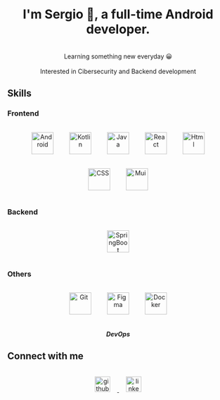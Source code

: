 # <div align="center">I'm Sergio 👋, a full-time Android developer.</div>

<br/>

<div align="center">
    Learning something new everyday 😀
    <br/><br/>
    Interested in Cibersecurity and Backend development
</div>

## Skills

### Frontend

<div align="center">  
    <img style="margin: 16px" src="https://upload.wikimedia.org/wikipedia/commons/f/fc/Android_logo_%282014-2019%29.png" alt="Android" height="50" />
    <img style="margin: 16px" src="https://upload.wikimedia.org/wikipedia/commons/7/74/Kotlin_Icon.png" alt="Kotlin" height="50" />
    <img style="margin: 16px" src="https://upload.wikimedia.org/wikipedia/en/thumb/3/30/Java_programming_language_logo.svg/800px-Java_programming_language_logo.svg.png" alt="Java" height="50" />
    <img style="margin: 16px" src="https://upload.wikimedia.org/wikipedia/commons/thumb/a/a7/React-icon.svg/2300px-React-icon.svg.png" alt="React" height="50" />
    <img style="margin: 16px" src="https://upload.wikimedia.org/wikipedia/commons/3/38/HTML5_Badge.svg" alt="Html" height="50" />
    <img style="margin: 16px" src="https://upload.wikimedia.org/wikipedia/commons/6/62/CSS3_logo.svg" alt="CSS" height="50" />
    <img style="margin: 16px" src="https://upload.wikimedia.org/wikipedia/commons/6/6a/JavaScript-logo.png" alt="Mui" height="50" />
</div>

### Backend

<div align="center">  
    <img style="margin: 16px" src="https://upload.wikimedia.org/wikipedia/commons/thumb/4/44/Spring_Framework_Logo_2018.svg/2560px-Spring_Framework_Logo_2018.svg.png" alt="SpringBoot" height="50" />
</div>

### Others

<div align="center">  
    <img style="margin: 16px" src="https://upload.wikimedia.org/wikipedia/commons/thumb/3/3f/Git_icon.svg/1200px-Git_icon.svg.png" alt="Git" height="50" />
    <img style="margin: 16px" src="https://upload.wikimedia.org/wikipedia/commons/3/33/Figma-logo.svg" alt="Figma" height="50" />
    <img style="margin: 16px" src="https://upload.wikimedia.org/wikipedia/commons/e/ea/Docker_%28container_engine%29_logo_%28cropped%29.png" alt="Docker" height="50" />
    <h5 style="margin: 16px height:50px">DevOps</h5> 
</div>

## Connect with me

<div align="center">
    <a href="https://github.com/sergiomarmu">
        <img style="margin: 16px" src=https://upload.wikimedia.org/wikipedia/commons/c/c2/GitHub_Invertocat_Logo.svg alt=github height="35" />
    </a>
    <a href="https://linkedin.com/in/sergio-martinez-mulero">
        <img style="margin: 16px" src=https://upload.wikimedia.org/wikipedia/commons/thumb/f/f8/LinkedIn_icon_circle.svg/800px-LinkedIn_icon_circle.svg.png alt=linkedin height="35"  />
    </a>  
</div>
